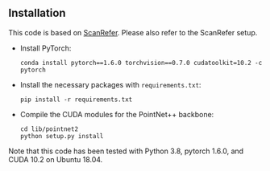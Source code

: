 ## Installation

This code is based on [ScanRefer](https://github.com/daveredrum/ScanRefer). Please also refer to the ScanRefer setup.

- Install PyTorch:
    ```shell
    conda install pytorch==1.6.0 torchvision==0.7.0 cudatoolkit=10.2 -c pytorch
    ```

- Install the necessary packages with `requirements.txt`:
    ```shell
    pip install -r requirements.txt
    ```

- Compile the CUDA modules for the PointNet++ backbone:
    ```shell
    cd lib/pointnet2
    python setup.py install
    ```

Note that this code has been tested with Python 3.8, pytorch 1.6.0, and CUDA 10.2 on Ubuntu 18.04.
